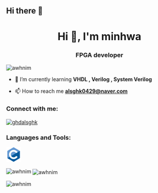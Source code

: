 ## Hi there 👋

<h1 align="center">Hi 👋, I'm minhwa</h1>
<h3 align="center">FPGA developer</h3>

<p align="left"> <img src="https://komarev.com/ghpvc/?username=awhnim&label=Profile%20views&color=0e75b6&style=flat" alt="awhnim" /> </p>

- 🌱 I’m currently learning **VHDL , Verilog , System Verilog**

- 📫 How to reach me **alsghk0429@naver.com**

<h3 align="left">Connect with me:</h3>
<p align="left">
<a href="https://instagram.com/ghdalsghk" target="blank"><img align="center" src="https://raw.githubusercontent.com/rahuldkjain/github-profile-readme-generator/master/src/images/icons/Social/instagram.svg" alt="ghdalsghk" height="30" width="40" /></a>
</p>

<h3 align="left">Languages and Tools:</h3>
<p align="left"> <a href="https://www.cprogramming.com/" target="_blank" rel="noreferrer"> <img src="https://raw.githubusercontent.com/devicons/devicon/master/icons/c/c-original.svg" alt="c" width="40" height="40"/> </a> </p>

<p><img align="left" src="https://github-readme-stats.vercel.app/api/top-langs?username=awhnim&show_icons=true&locale=en&layout=compact" alt="awhnim" /></p>

<p>&nbsp;<img align="center" src="https://github-readme-stats.vercel.app/api?username=awhnim&show_icons=true&locale=en" alt="awhnim" /></p>

<p><img align="center" src="https://github-readme-streak-stats.herokuapp.com/?user=awhnim&" alt="awhnim" /></p>

